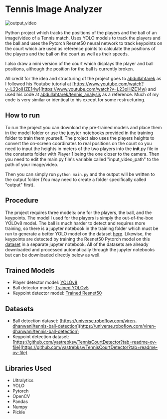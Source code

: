 # Tennis Image Analyzer

![output_video](https://github.com/nickmoy/tennis-image-analysis-ai/assets/25787918/8130e351-47df-4a7a-aacb-7b9cb10cc947)

Python project which tracks the positions of the players and the ball of an
image/video of a Tennis match. Uses YOLO models to track the players and the ball
and uses the Pytorch Resnet50 neural network to track keypoints on the court which are
used as reference points to calculate the positions of the players and the ball on the court
as well as their speeds.

I also draw a mini version of the court which displays the player and ball positions, although
the position for the ball is currently broken.

All credit for the idea and structuring of the project goes to [abdullahtarek](https://www.github.com/abdullahtarek)
as I followed his Youtube
tutorial at [https://www.youtube.com/watch?v=L23oIHZE14w](https://www.youtube.com/watch?v=L23oIHZE14w)
and used his code at [abdullahtarek/tennis_analysis](https://github.com/abdullahtarek/tennis_analysis) as a reference.
Much of my code is very similar or identical to his except for some restructuring.

## How to run
To run the project you can download my pre-trained models and place them in the model folder or use the jupyter
notebooks provided in the training folder to train them yourself. The project also uses the players heights to convert
the on-screen coordinates to real positions on the court so you need to input the heights in meters of the two
players into the __init__.py file in the constants folder with Player 1 being the one closer to the camera.
Then you need to edit the main.py file's variable called "input_video_path" to the path of your image/video.

Then you can simply run `python main.py` and the output will be written to the output folder (You may need to create a
folder specifically called "output" first).

## Procedure
The project requires three models: one for the players, the ball, and the keypoints. The model I used
for the players is simply the out-of-the-box YOLOv8 model. The ball is much harder to detect and requires more
training, so there is a jupyter notebook in the training folder which must be run to generate a better YOLO model
on the dataset [here](https://universe.roboflow.com/viren-dhanwani/tennis-ball-detection).
Likewise, the keypoints are detected by training the Resnet50 Pytorch model on this
[dataset](https://github.com/yastrebksv/TennisCourtDetector?tab=readme-ov-file) in a separate jupyter notebook.
All of the datasets are already downloaded and processed automatically through the jupyter notebooks but
can be downloaded directly below as well.

## Trained Models
* Player detector model: [YOLOv8](https://drive.google.com/file/d/1Im8gxQa4aD4PJuYLVZ8E8KO0QqrXdAQ1/view?usp=sharing)
* Ball detector model: [Trained YOLOv5](https://drive.google.com/file/d/1uScUqgg3Gyr0h7TC464mNpO_1kfR5SCI/view?usp=sharing)
* Keypoint detector model: [Trained Resnet50](https://drive.google.com/file/d/11BVpgXibfeh7zC0-JOG1T3a08VmIL2xt/view?usp=sharing)

## Datasets
* Ball detection dataset: [https://universe.roboflow.com/viren-dhanwani/tennis-ball-detection](https://universe.roboflow.com/viren-dhanwani/tennis-ball-detection) 
* Keypoint detection dataset: [https://github.com/yastrebksv/TennisCourtDetector?tab=readme-ov-file](https://github.com/yastrebksv/TennisCourtDetector?tab=readme-ov-file)

## Libraries Used
* Ultralytics
* YOLO
* Pytorch
* OpenCV
* Pandas
* Numpy
* Pickle
